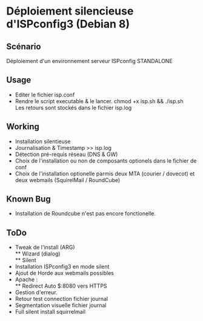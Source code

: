 # Déploiement silencieuse d'ISPconfig3 (Debian 8)

## Scénario
 Déploiement d'un environnement serveur ISPconfig STANDALONE<br/>
 
## Usage
 * Editer le fichier isp.conf
 * Rendre le script executable & le lancer.
  chmod +x isp.sh && ./isp.sh<br/>
   Les retours sont stockés dans le fichier isp.log

## Working
  * Installation silentieuse
  * Journalisation & Timestamp >> isp.log
  * Détection pré-requis réseau (DNS & GW)
  * Choix de l'installation ou non de composants optionels dans le fichier de conf
  * Choix de l'installation optionelle parmis deux MTA (courier / dovecot) et deux webmails (SquirelMail / RoundCube)

## Known Bug
  * Installation de Roundcube n'est pas encore fonctionelle.
  
## ToDo
  * Tweak de l'install (ARG)<br/>
    ** Wizard (dialog)<br/>
    ** Silent
  * Installation ISPconfig3 en mode silent
  * Ajout de Horde aux webmails possibles
  * Apache :<br/>
  	** Redirect Auto $:8080 vers HTTPS
  * Gestion d'erreur.
  * Retour test connection fichier journal
  * Segmentation visuelle fichier journal
  * Full silent install squirrelmail
